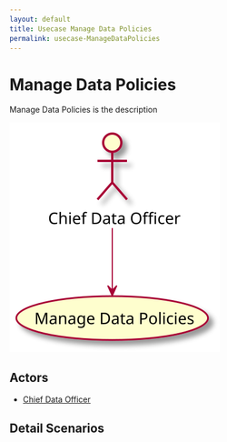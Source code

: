 ```yaml
---
layout: default
title: Usecase Manage Data Policies
permalink: usecase-ManageDataPolicies
---
```


# Manage Data Policies

Manage Data Policies is the description

![Activities Diagram](./activities.svg)

## Actors

* [Chief Data Officer](actor-cdo)


## Detail Scenarios


  

